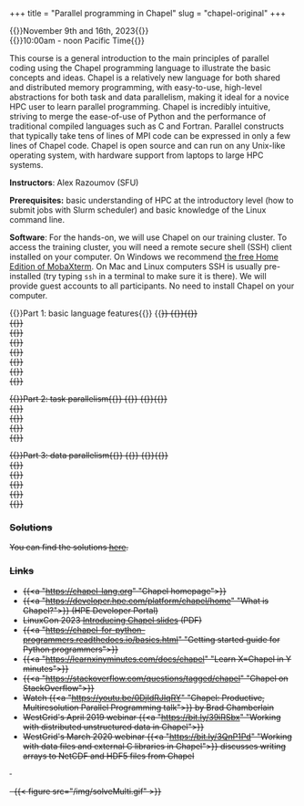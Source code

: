 +++
title = "Parallel programming in Chapel"
slug = "chapel-original"
+++

{{<cor>}}November 9th and 16th, 2023{{</cor>}}\
{{<cgr>}}10:00am - noon Pacific Time{{</cgr>}}

This course is a general introduction to the main principles of parallel coding using the Chapel programming
language to illustrate the basic concepts and ideas. Chapel is a relatively new language for both shared and
distributed memory programming, with easy-to-use, high-level abstractions for both task and data parallelism,
making it ideal for a novice HPC user to learn parallel programming. Chapel is incredibly intuitive, striving
to merge the ease-of-use of Python and the performance of traditional compiled languages such as C and
Fortran. Parallel constructs that typically take tens of lines of MPI code can be expressed in only a few
lines of Chapel code. Chapel is open source and can run on any Unix-like operating system, with hardware
support from laptops to large HPC systems.

<!-- 1. Instructor / helpers / course introduction -->
<!-- 1. Introduction to Chapel (download the [PDF slides](http://bit.ly/chapeltop)) -->
<!-- 1. Distribute usernames and passwords -->
<!-- 1. Hands-on on the cluster:   -->
<!--   4.1 let's try to log in to the training cluster   -->
<!--   4.2 let's try loading single-locale Chapel and compiling a simple code   -->
<!--   4.3 let's write a makefile for compiling Chapel codes   -->
<!--   4.4 let's submit a serial job script to run Chapel on a compute node -->
<!-- 1. Review the program for self-study:   -->
<!--   5.1 build step-by-step a serial heat diffusion solver   -->
<!--   5.2 task parallelism in shared-memory -->
<!-- Start with the **Basic language features** page. Next go to **Task parallelism** and try to go as far as you can in that -->
<!-- page before the mid-day session. I suggest skipping *"Parallelizing the heat transfer equation"* subsection at the end -->
<!-- to save time. -->
<!-- Try to do all exercises in the lessons. The solutions are posted at the end of each page: please try not to look at them -->
<!-- while working on the problems. -->

<!-- 1. Answer any questions + go through the main points from the morning   -->
<!--     1.1 serial heat diffusion solver   -->
<!--     1.1 task parallelism in shared-memory -->
<!-- 1. Review the program for the afternoon: data parallelism -->
<!-- 1. Let's try loading multi-locale Chapel and compiling a simple multi-locale code -->

**Instructors**: Alex Razoumov (SFU)

**Prerequisites:** basic understanding of HPC at the introductory level (how to submit jobs with Slurm scheduler) and
  basic knowledge of the Linux command line.

**Software**: For the hands-on, we will use Chapel on our training cluster. To access the training cluster, you will
need a remote secure shell (SSH) client installed on your computer. On Windows we recommend
[the free Home Edition of MobaXterm](https://mobaxterm.mobatek.net/download.html). On Mac and Linux computers SSH is
usually pre-installed (try typing `ssh` in a terminal to make sure it is there). We will provide guest accounts to all
participants. No need to install Chapel on your computer.






<!-- {{<nolinktitle>}}Introduction to Chapel{{</nolinktitle>}} \ -->
<!-- {{<nolinktitle>}}Basic syntax and variables{{</nolinktitle>}} \ -->
<!-- {{<nolinktitle>}}Ranges and arrays{{</nolinktitle>}} \ -->
<!-- {{<nolinktitle>}}Conditional statements{{</nolinktitle>}} \ -->
<!-- {{<nolinktitle>}}Getting started with loops{{</nolinktitle>}} \ -->
<!-- {{<nolinktitle>}}Using command-line arguments{{</nolinktitle>}} \ -->
<!-- {{<nolinktitle>}}Measuring code performance{{</nolinktitle>}} \ -->
<!-- {{<nolinktitle>}}Intro to parallel computing{{</nolinktitle>}} \ -->
<!-- {{<nolinktitle>}}Fire-and-forget tasks{{</nolinktitle>}} \ -->
<!-- {{<nolinktitle>}}Synchronization of threads{{</nolinktitle>}} -->
<!-- {{<nolinktitle>}}Task-parallelizing the heat transfer solver{{</nolinktitle>}} \ -->
<!-- {{<nolinktitle>}}Single-locale data parallelism{{</nolinktitle>}} \ -->
<!-- {{<nolinktitle>}}Parallelizing the Julia set problem{{</nolinktitle>}} \ -->
<!-- {{<nolinktitle>}}Multi-locale Chapel{{</nolinktitle>}} \ -->
<!-- {{<nolinktitle>}}Domains and data parallelism{{</nolinktitle>}} -->
<!-- {{<nolinktitle>}}Heat transfer solver on distributed domains{{</nolinktitle>}} -->



{{<cor>}}Part 1: basic language features{{</cor>}} {{<s>}} {{<cgr>}}{{</cgr>}} \
{{<linktitle url="../chapel1/chapel-01-intro" text="Introduction to Chapel">}} \
{{<linktitle url="../chapel1/chapel-02-variables" text="Basic syntax and variables">}} \
{{<linktitle url="../chapel1/chapel-03-ranges-and-arrays" text="Ranges and arrays">}} \
{{<linktitle url="../chapel1/chapel-04-conditions" text="Conditional statements">}} \
{{<linktitle url="../chapel1/chapel-05-loops" text="Getting started with loops">}} \
{{<linktitle url="../chapel1/chapel-06-command-line-arguments" text="Using command-line arguments">}} \
{{<linktitle url="../chapel1/chapel-07-timing" text="Measuring code performance">}}


{{<cor>}}Part 2: task parallelism{{</cor>}} {{<s>}} {{<cgr>}}{{</cgr>}} \
{{<linktitle url="../chapel1/chapel-08-intro-parallel" text="Intro to parallel computing">}} \
{{<linktitle url="../chapel1/chapel-09-fire-and-forget-tasks" text="Fire-and-forget tasks">}} \
{{<linktitle url="../chapel1/chapel-10-synchronising-threads" text="Synchronization of threads">}} \
{{<linktitle url="../chapel1/chapel-11-task-parallel-heat-transfer" text="Task-parallelizing the heat transfer solver">}}


{{<cor>}}Part 3: data parallelism{{</cor>}} {{<s>}} {{<cgr>}}{{</cgr>}} \
{{<linktitle url="../chapel1/chapel-12-single-locale-data-parallel" text="Single-locale data parallelism">}} \
{{<linktitle url="../chapel1/chapel-13-julia-set" text="Parallelizing the Julia set problem">}} \
{{<linktitle url="../chapel1/chapel-14-multi-locale-chapel" text="Multi-locale Chapel">}} \
{{<linktitle url="../chapel1/chapel-15-domains-and-data-parallel" text="Domains and data parallelism">}} \
{{<linktitle url="../chapel1/chapel-16-distributed-heat-transfer" text="Heat transfer solver on distributed domains">}}





### Solutions

You can find the solutions [here](../../solutions-chapel).




### Links

- {{<a "https://chapel-lang.org" "Chapel homepage">}}
- {{<a "https://developer.hpe.com/platform/chapel/home" "What is Chapel?">}} (HPE Developer Portal)
- LinuxCon 2023 [Introducing Chapel slides](https://chapel-lang.org/presentations/ChapelForLinuxCon-presented.pdf) (PDF)
- {{<a "https://chapel-for-python-programmers.readthedocs.io/basics.html" "Getting started guide for Python programmers">}}
- {{<a "https://learnxinyminutes.com/docs/chapel" "Learn X=Chapel in Y minutes">}}
- {{<a "https://stackoverflow.com/questions/tagged/chapel" "Chapel on StackOverflow">}}
- Watch {{<a "https://youtu.be/0DjIdRJIqRY" "Chapel: Productive, Multiresolution Parallel Programming talk">}} by Brad Chamberlain
- WestGrid's April 2019 webinar {{<a "https://bit.ly/39iRSbx" "Working with distributed unstructured data in Chapel">}}
- WestGrid's March 2020 webinar {{<a "https://bit.ly/3QnP1Pd" "Working with data files and external C libraries in Chapel">}} discusses writing arrays to NetCDF and HDF5 files from Chapel

&nbsp;





<!-- * Binary I/O: check https://chapel-lang.org/publications/ParCo-Larrosa.pdf -->

<!-- * advanced: take a simple 2D or 3D non-linear problem, linearize it, implement a parallel multi-locale -->
<!--   linear solver entirely in Chapel -->






&nbsp;
{{< figure src="/img/solveMulti.gif" >}}
